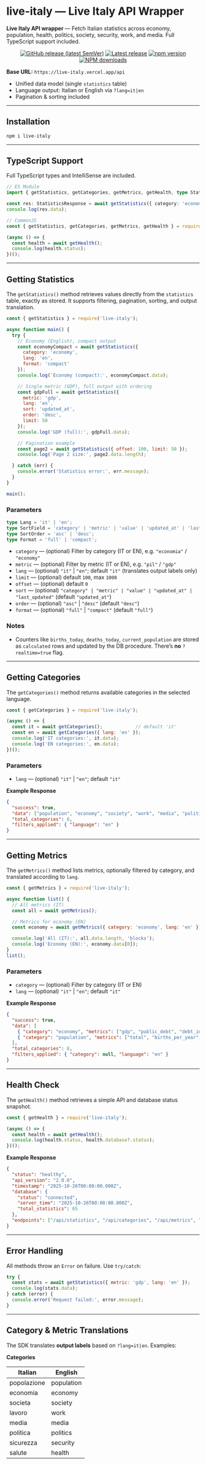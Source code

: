 # live-italy — Live Italy API Wrapper

**Live Italy API wrapper** — Fetch Italian statistics across economy, population, health, politics, society, security, work, and media. Full TypeScript support included.

  <div align="center">
  <p>
    <a href="https://github.com/mazeor9/live-italy/releases/latest">
  <img src="https://img.shields.io/github/v/release/mazeor9/live-italy?style=for-the-badge" alt="GitHub release (latest SemVer)" /></a>
    <a href="https://github.com/mazeor9/live-italy/releases/latest">
    <img src="https://img.shields.io/github/release-date/mazeor9/live-italy?label=latest%20release&style=for-the-badge" alt="Latest release" /></a>
   <a href="https://www.npmjs.com/package/live-italy"><img src="https://img.shields.io/npm/v/live-italy.svg?logo=npm&style=for-the-badge" alt="npm version" /></a>
    <a href="https://www.npmjs.com/package/live-italy"><img src="https://img.shields.io/npm/dt/live-italy.svg?style=for-the-badge" alt="NPM downloads" /></a>
  </p>
</div>

**Base URL:** `https://live-italy.vercel.app/api`

* Unified data model (single `statistics` table)
* Language output: Italian or English via `?lang=it|en`
* Pagination & sorting included

---

## Installation

```sh
npm i live-italy
```

---

## TypeScript Support

Full TypeScript types and IntelliSense are included.

```ts
// ES Module
import { getStatistics, getCategories, getMetrics, getHealth, type StatisticsResponse } from 'live-italy';

const res: StatisticsResponse = await getStatistics({ category: 'economy', lang: 'en', format: 'compact' });
console.log(res.data);
```

```js
// CommonJS
const { getStatistics, getCategories, getMetrics, getHealth } = require('live-italy');

(async () => {
  const health = await getHealth();
  console.log(health.status);
})();
```

---

## Getting Statistics

The `getStatistics()` method retrieves values directly from the `statistics` table, exactly as stored. It supports filtering, pagination, sorting, and output translation.

```js
const { getStatistics } = require('live-italy');

async function main() {
  try {
    // Economy (English), compact output
    const economyCompact = await getStatistics({
      category: 'economy',
      lang: 'en',
      format: 'compact'
    });
    console.log('Economy (compact):', economyCompact.data);

    // Single metric (GDP), full output with ordering
    const gdpFull = await getStatistics({
      metric: 'gdp',
      lang: 'en',
      sort: 'updated_at',
      order: 'desc',
      limit: 50
    });
    console.log('GDP (full):', gdpFull.data);

    // Pagination example
    const page2 = await getStatistics({ offset: 100, limit: 50 });
    console.log('Page 2 size:', page2.data.length);

  } catch (err) {
    console.error('Statistics error:', err.message);
  }
}

main();
```

### Parameters

```ts
type Lang = 'it' | 'en';
type SortField = 'category' | 'metric' | 'value' | 'updated_at' | 'last_updated';
type SortOrder = 'asc' | 'desc';
type Format = 'full' | 'compact';
```

* `category` — (optional) Filter by category (IT or EN), e.g. `"economia"` / `"economy"`
* `metric` — (optional) Filter by metric (IT or EN), e.g. `"pil"` / `"gdp"`
* `lang` — (optional) `"it"` | `"en"`; default `"it"` (translates output labels only)
* `limit` — (optional) default `100`, max `1000`
* `offset` — (optional) default `0`
* `sort` — (optional) `"category" | "metric" | "value" | "updated_at" | "last_updated"` (default `"updated_at"`)
* `order` — (optional) `"asc"` | `"desc"` (default `"desc"`)
* `format` — (optional) `"full"` | `"compact"` (default `"full"`)

### Notes

* Counters like `births_today`, `deaths_today`, `current_population` are stored as `calculated` rows and updated by the DB procedure. There’s **no** `?realtime=true` flag.

---

## Getting Categories

The `getCategories()` method returns available categories in the selected language.

```js
const { getCategories } = require('live-italy');

(async () => {
  const it = await getCategories();            // default 'it'
  const en = await getCategories({ lang: 'en' });
  console.log('IT categories:', it.data);
  console.log('EN categories:', en.data);
})();
```

### Parameters

* `lang` — (optional) `"it"` | `"en"`; default `"it"`

**Example Response**

```json
{
  "success": true,
  "data": ["population", "economy", "society", "work", "media", "politics", "security", "health"],
  "total_categories": 8,
  "filters_applied": { "language": "en" }
}
```

---

## Getting Metrics

The `getMetrics()` method lists metrics, optionally filtered by category, and translated according to `lang`.

```js
const { getMetrics } = require('live-italy');

async function list() {
  // All metrics (IT)
  const all = await getMetrics();

  // Metrics for economy (EN)
  const economy = await getMetrics({ category: 'economy', lang: 'en' });

  console.log('All (IT):', all.data.length, 'blocks');
  console.log('Economy (EN):', economy.data[0]);
}
list();
```

### Parameters

* `category` — (optional) Filter by category (IT or EN)
* `lang` — (optional) `"it"` | `"en"`; default `"it"`

**Example Response**

```json
{
  "success": true,
  "data": [
    { "category": "economy", "metrics": ["gdp", "public_debt", "debt_interest", "tax_evasion", "wealthy", "poor"] },
    { "category": "population", "metrics": ["total", "births_per_year", "deaths_per_year", "immigrants_per_year", "emigrants_per_year", "total_immigrants", "births_today", "deaths_today", "current_population"] }
  ],
  "total_categories": 8,
  "filters_applied": { "category": null, "language": "en" }
}
```

---

## Health Check

The `getHealth()` method retrieves a simple API and database status snapshot.

```js
const { getHealth } = require('live-italy');

(async () => {
  const health = await getHealth();
  console.log(health.status, health.database?.status);
})();
```

**Example Response**

```json
{
  "status": "healthy",
  "api_version": "2.0.0",
  "timestamp": "2025-10-26T00:00:00.000Z",
  "database": {
    "status": "connected",
    "server_time": "2025-10-26T00:00:00.000Z",
    "total_statistics": 65
  },
  "endpoints": ["/api/statistics", "/api/categories", "/api/metrics", "/api/health"]
}
```

---

## Error Handling

All methods throw an `Error` on failure. Use `try/catch`:

```js
try {
  const stats = await getStatistics({ metric: 'gdp', lang: 'en' });
  console.log(stats.data);
} catch (error) {
  console.error('Request failed:', error.message);
}
```

---

## Category & Metric Translations

The SDK translates **output labels** based on `?lang=it|en`.
Examples:

**Categories**

| Italian     | English    |
| ----------- | ---------- |
| popolazione | population |
| economia    | economy    |
| societa     | society    |
| lavoro      | work       |
| media       | media      |
| politica    | politics   |
| sicurezza   | security   |
| salute      | health     |
